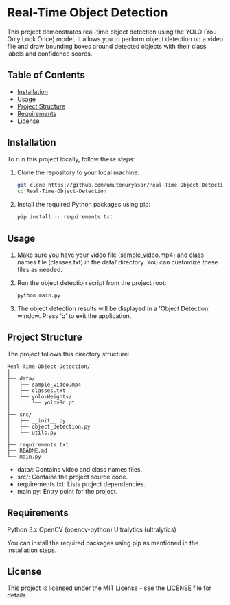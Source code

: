 # Real-Time Object Detection

This project demonstrates real-time object detection using the YOLO (You Only Look Once) model. It allows you to perform object detection on a video file and draw bounding boxes around detected objects with their class labels and confidence scores.

## Table of Contents

- [Installation](#installation)
- [Usage](#usage)
- [Project Structure](#project-structure)
- [Requirements](#requirements)
- [License](#license)

## Installation

To run this project locally, follow these steps:

1. Clone the repository to your local machine:

   ```bash
   git clone https://github.com/umutonuryasar/Real-Time-Object-Detection.git
   cd Real-Time-Object-Detection

2. Install the required Python packages using pip:
    
    ```bash
    pip install -r requirements.txt

## Usage

1. Make sure you have your video file (sample_video.mp4) and class names file (classes.txt) in the data/ directory. You can customize these files as needed.

2. Run the object detection script from the project root:
    
    ```bash
    python main.py

3. The object detection results will be displayed in a 'Object Detection' window. Press 'q' to exit the application.

## Project Structure

The project follows this directory structure:

```
Real-Time-Object-Detection/
│
├── data/
│   ├── sample_video.mp4
│   ├── classes.txt
│   └── yolo-Weights/
│       └── yolov8n.pt
│
├── src/
│   ├── __init__.py
│   ├── object_detection.py
│   └── utils.py
│
├── requirements.txt
├── README.md
└── main.py
```

- data/: Contains video and class names files.
- src/: Contains the project source code.
- requirements.txt: Lists project dependencies.
- main.py: Entry point for the project.

## Requirements

Python 3.x
OpenCV (opencv-python)
Ultralytics (ultralytics)

You can install the required packages using pip as mentioned in the installation steps.

## License

This project is licensed under the MIT License - see the LICENSE file for details.